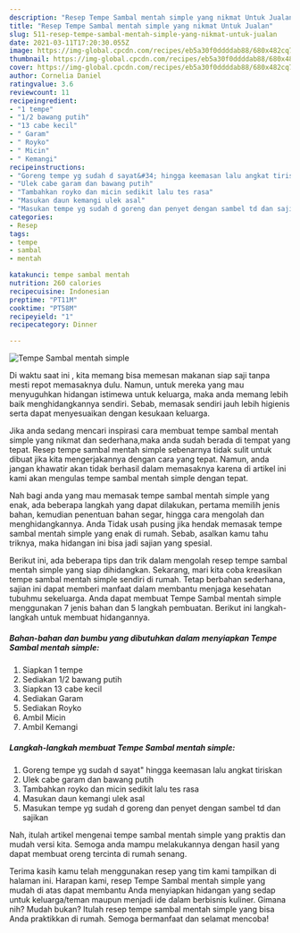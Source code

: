 ```yaml
---
description: "Resep Tempe Sambal mentah simple yang nikmat Untuk Jualan"
title: "Resep Tempe Sambal mentah simple yang nikmat Untuk Jualan"
slug: 511-resep-tempe-sambal-mentah-simple-yang-nikmat-untuk-jualan
date: 2021-03-11T17:20:30.055Z
image: https://img-global.cpcdn.com/recipes/eb5a30f0ddddab88/680x482cq70/tempe-sambal-mentah-simple-foto-resep-utama.jpg
thumbnail: https://img-global.cpcdn.com/recipes/eb5a30f0ddddab88/680x482cq70/tempe-sambal-mentah-simple-foto-resep-utama.jpg
cover: https://img-global.cpcdn.com/recipes/eb5a30f0ddddab88/680x482cq70/tempe-sambal-mentah-simple-foto-resep-utama.jpg
author: Cornelia Daniel
ratingvalue: 3.6
reviewcount: 11
recipeingredient:
- "1 tempe"
- "1/2 bawang putih"
- "13 cabe kecil"
- " Garam"
- " Royko"
- " Micin"
- " Kemangi"
recipeinstructions:
- "Goreng tempe yg sudah d sayat&#34; hingga keemasan lalu angkat tiriskan"
- "Ulek cabe garam dan bawang putih"
- "Tambahkan royko dan micin sedikit lalu tes rasa"
- "Masukan daun kemangi ulek asal"
- "Masukan tempe yg sudah d goreng dan penyet dengan sambel td dan sajikan"
categories:
- Resep
tags:
- tempe
- sambal
- mentah

katakunci: tempe sambal mentah 
nutrition: 260 calories
recipecuisine: Indonesian
preptime: "PT11M"
cooktime: "PT58M"
recipeyield: "1"
recipecategory: Dinner

---
```



![Tempe Sambal mentah simple](https://img-global.cpcdn.com/recipes/eb5a30f0ddddab88/680x482cq70/tempe-sambal-mentah-simple-foto-resep-utama.jpg)

Di waktu  saat ini , kita memang bisa memesan makanan siap saji tanpa mesti repot memasaknya dulu. Namun, untuk mereka yang mau menyuguhkan hidangan istimewa untuk keluarga, maka anda memang lebih baik menghidangkannya sendiri. Sebab, memasak sendiri jauh lebih higienis serta dapat menyesuaikan dengan kesukaan keluarga.

Jika anda sedang mencari inspirasi cara membuat tempe sambal mentah simple yang nikmat dan sederhana,maka anda sudah berada di tempat yang tepat. Resep tempe sambal mentah simple  sebenarnya tidak sulit untuk dibuat jika kita mengerjakannya dengan cara yang tepat. Namun, anda jangan khawatir akan tidak berhasil dalam memasaknya 
karena di artikel ini kami akan mengulas tempe sambal mentah simple dengan tepat.  



Nah bagi anda yang mau memasak tempe sambal mentah simple yang enak, ada beberapa langkah yang dapat dilakukan, pertama memilih jenis bahan, kemudian penentuan bahan segar, hingga cara mengolah dan menghidangkannya. Anda Tidak usah pusing jika hendak memasak tempe sambal mentah simple yang enak di rumah. Sebab, asalkan kamu  tahu triknya, maka hidangan ini bisa jadi sajian yang spesial.

Berikut ini, ada beberapa tips dan trik dalam mengolah resep tempe sambal mentah simple yang siap dihidangkan. Sekarang, mari kita coba kreasikan tempe sambal mentah simple sendiri di rumah. Tetap berbahan sederhana, sajian ini dapat memberi manfaat dalam membantu menjaga kesehatan tubuhmu sekeluarga. Anda dapat membuat Tempe Sambal mentah simple menggunakan 7 jenis bahan dan 5 langkah pembuatan. Berikut ini langkah-langkah untuk membuat hidangannya.

<!--inarticleads1-->

##### Bahan-bahan dan bumbu yang dibutuhkan dalam menyiapkan Tempe Sambal mentah simple:

1. Siapkan 1 tempe
1. Sediakan 1/2 bawang putih
1. Siapkan 13 cabe kecil
1. Sediakan  Garam
1. Sediakan  Royko
1. Ambil  Micin
1. Ambil  Kemangi




<!--inarticleads2-->

##### Langkah-langkah membuat Tempe Sambal mentah simple:

1. Goreng tempe yg sudah d sayat&#34; hingga keemasan lalu angkat tiriskan
1. Ulek cabe garam dan bawang putih
1. Tambahkan royko dan micin sedikit lalu tes rasa
1. Masukan daun kemangi ulek asal
1. Masukan tempe yg sudah d goreng dan penyet dengan sambel td dan sajikan




Nah, itulah artikel mengenai  tempe sambal mentah simple  yang praktis dan mudah versi kita. Semoga anda mampu melakukannya dengan hasil yang dapat membuat oreng tercinta di rumah senang. 

Terima kasih kamu telah menggunakan resep yang tim kami tampilkan di halaman ini. Harapan kami, resep  Tempe Sambal mentah simple yang mudah di atas dapat membantu Anda menyiapkan hidangan yang sedap untuk keluarga/teman maupun menjadi ide dalam berbisnis kuliner. Gimana nih? Mudah bukan? Itulah resep tempe sambal mentah simple yang bisa Anda praktikkan di rumah. Semoga bermanfaat dan selamat mencoba!

